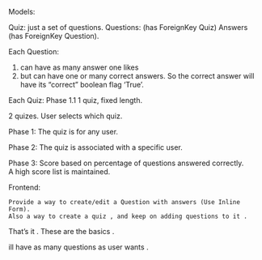 Models:

Quiz: just a set of questions.
Questions: (has ForeignKey Quiz)
Answers (has ForeignKey Question).

Each Question:
1. can have as many answer one likes 
2. but can have one or many correct answers. 
So the correct answer will have its “correct” boolean flag ‘True’.

Each Quiz:
Phase 1.1  1 quiz, fixed length.

2 quizes.  User selects which quiz.  



Phase 1: The quiz is for any user.

Phase 2: The quiz is associated with a specific user.

Phase 3: Score based on percentage of questions answered correctly.  
A high score list is maintained.

Frontend:

    Provide a way to create/edit a Question with answers (Use Inline Form).
    Also a way to create a quiz , and keep on adding questions to it .

That’s it . These are the basics .

ill have as many questions as user wants .